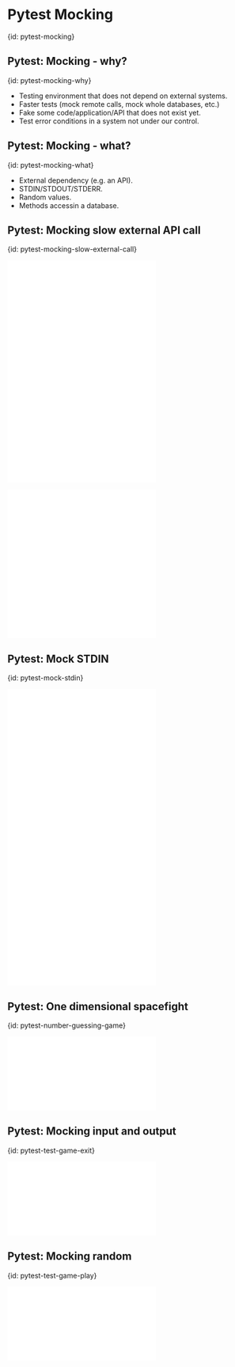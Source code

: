 # Pytest Mocking
{id: pytest-mocking}

## Pytest: Mocking - why?
{id: pytest-mocking-why}

* Testing environment that does not depend on external systems.
* Faster tests (mock remote calls, mock whole databases, etc.)
* Fake some code/application/API that does not exist yet.
* Test error conditions in a system not under our control.


## Pytest: Mocking - what?
{id: pytest-mocking-what}

* External dependency (e.g. an API).
* STDIN/STDOUT/STDERR.
* Random values.
* Methods accessin a database.

## Pytest: Mocking slow external API call
{id: pytest-mocking-slow-external-call}

![](examples/pytest/external-api/mymath.py)
![](examples/pytest/external-api/externalapi.py)
![](examples/pytest/external-api/use_mymath.py)

![](examples/pytest/external-api/test_mymath.py)
![](examples/pytest/external-api/test_mymath_broken_remote.py)

## Pytest: Mock STDIN
{id: pytest-mock-stdin}

![](examples/pytest/stdin/app.py)
![](examples/pytest/stdin/use_app.py)
![](examples/pytest/stdin/test_one.py)
![](examples/pytest/stdin/test_two.py)


## Pytest: One dimensional spacefight
{id: pytest-number-guessing-game}

![](examples/pytest/game.py)


## Pytest: Mocking input and output
{id: pytest-test-game-exit}

![](examples/pytest/test_game_exit.py)


## Pytest: Mocking random
{id: pytest-test-game-play}

![](examples/pytest/test_game_play.py)



